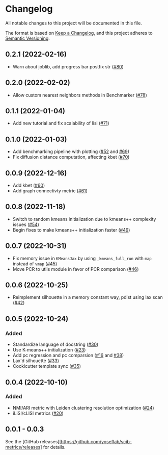 # Changelog

All notable changes to this project will be documented in this file.

The format is based on [Keep a Changelog][],
and this project adheres to [Semantic Versioning][].

[keep a changelog]: https://keepachangelog.com/en/1.0.0/
[semantic versioning]: https://semver.org/spec/v2.0.0.html

## 0.2.1 (2022-02-16)

-   Warn about joblib, add progress bar postfix str ([#80][])

[#80]: https://github.com/YosefLab/scib-metrics/pull/80

## 0.2.0 (2022-02-02)

-   Allow custom nearest neighbors methods in Benchmarker ([#78][])

[#78]: https://github.com/YosefLab/scib-metrics/pull/78

## 0.1.1 (2022-01-04)

-   Add new tutorial and fix scalability of lisi ([#71][])

[#71]: https://github.com/YosefLab/scib-metrics/pull/71

## 0.1.0 (2022-01-03)

-   Add benchmarking pipeline with plotting ([#52][] and [#69][])
-   Fix diffusion distance computation, affecting kbet ([#70][])

[#52]: https://github.com/YosefLab/scib-metrics/pull/52
[#69]: https://github.com/YosefLab/scib-metrics/pull/69
[#70]: https://github.com/YosefLab/scib-metrics/pull/70

## 0.0.9 (2022-12-16)

-   Add kbet ([#60][])
-   Add graph connectivty metric ([#61][])

[#60]: https://github.com/YosefLab/scib-metrics/pull/60
[#61]: https://github.com/YosefLab/scib-metrics/pull/61

## 0.0.8 (2022-11-18)

-   Switch to random kmeans initialization due to kmeans++ complexity issues ([#54][])
-   Begin fixes to make kmeans++ initialization faster ([#49][])

[#54]: https://github.com/YosefLab/scib-metrics/pull/54
[#49]: https://github.com/YosefLab/scib-metrics/pull/49

## 0.0.7 (2022-10-31)

-   Fix memory issue in `KMeansJax` by using `_kmeans_full_run` with `map` instead of `vmap` ([#45][])
-   Move PCR to utils module in favor of PCR comparison ([#46][])

[#45]: https://github.com/YosefLab/scib-metrics/pull/45
[#46]: https://github.com/YosefLab/scib-metrics/pull/46

## 0.0.6 (2022-10-25)

-   Reimplement silhouette in a memory constant way, pdist using lax scan ([#42][])

[#42]: https://github.com/YosefLab/scib-metrics/pull/42

## 0.0.5 (2022-10-24)

### Added

-   Standardize language of docstring ([#30][])
-   Use K-means++ initialization ([#23][])
-   Add pc regression and pc comparsion ([#16][] and [#38][])
-   Lax'd silhouette ([#33][])
-   Cookicutter template sync ([#35][])

[#33]: https://github.com/YosefLab/scib-metrics/pull/33
[#38]: https://github.com/YosefLab/scib-metrics/pull/38
[#35]: https://github.com/YosefLab/scib-metrics/pull/35
[#16]: https://github.com/YosefLab/scib-metrics/pull/16
[#23]: https://github.com/YosefLab/scib-metrics/pull/23
[#30]: https://github.com/YosefLab/scib-metrics/pull/30

## 0.0.4 (2022-10-10)

### Added

-   NMI/ARI metric with Leiden clustering resolution optimization ([#24][])
-   iLISI/cLISI metrics ([#20][])

[#20]: https://github.com/YosefLab/scib-metrics/pull/20
[#24]: https://github.com/YosefLab/scib-metrics/pull/24

## 0.0.1 - 0.0.3

See the [GitHub releases][https://github.com/yoseflab/scib-metrics/releases] for details.
